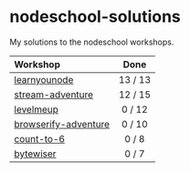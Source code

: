 nodeschool-solutions
====================

My solutions to the nodeschool workshops.

| Workshop                    | Done    |
|:----------------------------|:-------:|
| [learnyounode][lyn]         | 13 / 13 |
| [stream-adventure][sa]      | 12 / 15 |
| [levelmeup][lmu]            |  0 / 12 |
| [browserify-adventure][lmu] |  0 / 10 |
| [count-to-6][lmu]           |  0 / 8  |
| [bytewiser][bw]             |  0 / 7  |

[ns]:  http://nodeschool.io/
[lyn]: https://github.com/rvagg/learnyounode
[sa]:  https://github.com/substack/stream-adventure
[lmu]: https://github.com/rvagg/levelmeup
[ba]:  https://github.com/substack/browserify-adventure
[ct6]: https://github.com/domenic/count-to-6
[bw]:  https://www.github.com/maxogden/bytewiser
